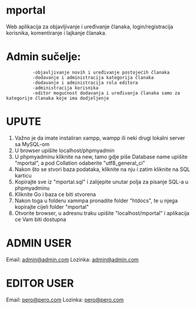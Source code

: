 # mportal

Web aplikacija za objavljivanje i uređivanje članaka, login/registracija korisnika, komentiranje i lajkanje članaka. 

# Admin sučelje: 
              -objavljivanje novih i uređivanje postojećih članaka 
              -dodavanje i administracija kategorija članaka 
              -dodavanje i administracija rola editora 
              -administracija korisnika
              -editor mogućnost dodavanja i uređivanja članaka samo za kategorije članaka koje ima dodjeljenje 

# UPUTE
1. Važno je da imate instaliran xampp, wampp ili neki drugi lokalni server sa MySQL-om
2. U browser upišite localhost/phpmyadmin
3. U phpmyadminu kliknite na new, tamo gdje piše Database name upišite "mportal",
   a pod Collation odaberite "utf8_general_ci"
4. Nakon što se stvori baza podataka, kliknite na nju i zatim kliknite na SQL karticu
5. Kopirajte sve iz "mportal.sql" i zalijepite unutar polja za pisanje SQL-a u phpmyadminu
6. Kliknite Go i baza ce biti stvorena
7. Nakon toga u folderu xammpa pronadite folder "htdocs", te u njega kopirajte cijeli folder "mportal" 
8. Otvorite browser, u adresnu traku upišite "localhost/mportal" i aplikacija ce Vam biti dostupna

# ADMIN USER
Email: admin@admin.com 
Lozinka: admin@admin.com

# EDITOR USER
Email: pero@pero.com 
Lozinka: pero@pero.com 
